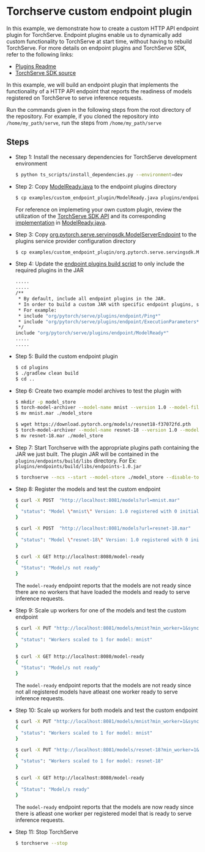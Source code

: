 # Torchserve custom endpoint plugin

In this example, we demonstrate how to create a custom HTTP API endpoint plugin for TorchServe. Endpoint plugins enable us to dynamically add custom functionality to TorchServe at start time, without having to rebuild TorchServe. For more details on endpoint plugins and TorchServe SDK, refer to the following links:
- [Plugins Readme](https://github.com/pytorch/serve/tree/master/plugins)
- [TorchServe SDK source](https://github.com/pytorch/serve/tree/master/serving-sdk)

In this example, we will build an endpoint plugin that implements the functionality of a HTTP API endpoint that reports the readiness of models registered on TorchServe to serve inference requests.

Run the commands given in the following steps from the root directory of the repository. For example, if you cloned the repository into `/home/my_path/serve`, run the steps from `/home/my_path/serve`

## Steps

- Step 1: Install the necessary dependencies for TorchServe development environment

  ```bash
  $ python ts_scripts/install_dependencies.py --environment=dev
  ```

- Step 2: Copy [ModelReady.java](ModelReady.java) to the endpoint plugins directory

  ```bash
  $ cp examples/custom_endpoint_plugin/ModelReady.java plugins/endpoints/src/main/java/org/pytorch/serve/plugins/endpoint
  ```
  For reference on implemeting your own custom plugin, review the utilization of the [TorchServe SDK API](https://github.com/pytorch/serve/tree/master/serving-sdk/src/main/java/org/pytorch/serve/servingsdk) and its corresponding [implementation](https://github.com/pytorch/serve/tree/master/frontend/server/src/main/java/org/pytorch/serve/servingsdk/impl) in [ModelReady.java](ModelReady.java).

- Step 3: Copy [org.pytorch.serve.servingsdk.ModelServerEndpoint](org.pytorch.serve.servingsdk.ModelServerEndpoint) to the plugins service provider configuration directory

  ```bash
  $ cp examples/custom_endpoint_plugin/org.pytorch.serve.servingsdk.ModelServerEndpoint plugins/endpoints/src/main/resources/META-INF/services
  ```

- Step 4: Update the [endpoint plugins build script](../../plugins/endpoints/build.gradle) to only include the required plugins in the JAR

  ```bash
  .....
  .....
  /**
   * By default, include all endpoint plugins in the JAR.
   * In order to build a custom JAR with specific endpoint plugins, specify the required paths.
   * For example:
   * include "org/pytorch/serve/plugins/endpoint/Ping*"
   * include "org/pytorch/serve/plugins/endpoint/ExecutionParameters*"
   */
  include "org/pytorch/serve/plugins/endpoint/ModelReady*"
  .....
  .....
  ```

- Step 5: Build the custom endpoint plugin

  ```bash
  $ cd plugins
  $ ./gradlew clean build
  $ cd ..
  ``` 

- Step 6: Create two example model archives to test the plugin with

  ```bash
  $ mkdir -p model_store
  $ torch-model-archiver --model-name mnist --version 1.0 --model-file examples/image_classifier/mnist/mnist.py --serialized-file examples/image_classifier/mnist/mnist_cnn.pt --handler  examples/image_classifier/mnist/mnist_handler.py
  $ mv mnist.mar ./model_store 
  ```

  ```bash 
  $ wget https://download.pytorch.org/models/resnet18-f37072fd.pth
  $ torch-model-archiver --model-name resnet-18 --version 1.0 --model-file ./examples/image_classifier/resnet_18/model.py --serialized-file resnet18-f37072fd.pth --handler image_classifier --extra-files ./examples/image_classifier/index_to_name.json
  $ mv resnet-18.mar ./model_store
  ```

- Step 7: Start Torchserve with the appropriate plugins path containing the JAR we just built.
  The plugin JAR will be contained in the `plugins/endpoints/build/libs` directory. For Ex: `plugins/endpoints/build/libs/endpoints-1.0.jar`
  ```bash
  $ torchserve --ncs --start --model-store ./model_store --disable-token-auth --enable-model-api --plugins-path ./plugins/endpoints/build/libs
  ```

- Step 8: Register the models and test the custom endpoint

  ```bash
  $ curl -X POST  "http://localhost:8081/models?url=mnist.mar"
  {
    "status": "Model \"mnist\" Version: 1.0 registered with 0 initial workers. Use scale workers API to add workers for the model."
  }

  $ curl -X POST  "http://localhost:8081/models?url=resnet-18.mar"
  {
    "status": "Model \"resnet-18\" Version: 1.0 registered with 0 initial workers. Use scale workers API to add workers for the model."
  }
  ```

  ```bash
  $ curl -X GET http://localhost:8080/model-ready
  {
    "Status": "Model/s not ready"
  }
  ```

  The `model-ready` endpoint reports that the models are not ready since there are no workers that have loaded the models and ready to serve inference requests.

- Step 9: Scale up workers for one of the models and test the custom endpoint
  
  ```bash
  $ curl -X PUT "http://localhost:8081/models/mnist?min_worker=1&synchronous=true"
  {
    "status": "Workers scaled to 1 for model: mnist"
  }
  ```

  ```bash
  $ curl -X GET http://localhost:8080/model-ready
  {
    "Status": "Model/s not ready"
  }
  ```

  The `model-ready` endpoint reports that the models are not ready since not all registered models have atleast one worker ready to serve inference requests.

- Step 10: Scale up workers for both models and test the custom endpoint

  ```bash
  $ curl -X PUT "http://localhost:8081/models/mnist?min_worker=1&synchronous=true"
  {
    "status": "Workers scaled to 1 for model: mnist"
  }

  $ curl -X PUT "http://localhost:8081/models/resnet-18?min_worker=1&synchronous=true"
  {
    "status": "Workers scaled to 1 for model: resnet-18"
  }
  ```

  ```bash
  $ curl -X GET http://localhost:8080/model-ready
  {
    "Status": "Model/s ready"
  }
  ```

  The `model-ready` endpoint reports that the models are now ready since there is atleast one worker per registered model that is ready to serve inference requests.

- Step 11: Stop TorchServe
  ```bash
  $ torchserve --stop
  ```

